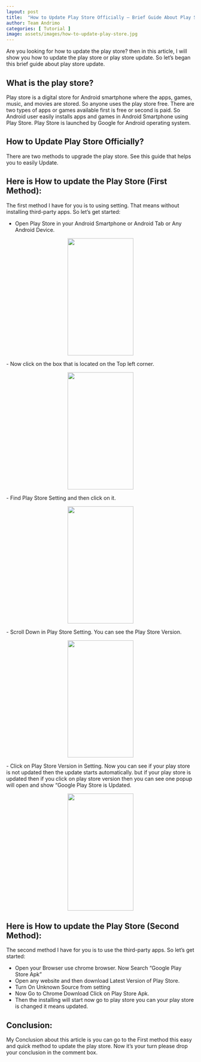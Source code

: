 ```yaml
---
layout: post
title:  "How to Update Play Store Officially – Brief Guide About Play Store Update"
author: Team Andrimo
categories: [ Tutorial ]
image: assets/images/how-to-update-play-store.jpg
---
```

Are you looking for how to update the play store? then in this article, I will show you how to update the play store or play store update. So let’s began this brief guide about play store update.

## What is the play store?

Play store is a digital store for Android smartphone where the apps, games, music, and movies are stored. So anyone uses the play store free. There are two types of apps or games available first is free or second is paid. So Android user easily installs apps and games in Android Smartphone using Play Store. Play Store is launched by Google for Android operating system.

## How to Update Play Store Officially?

There are two methods to upgrade the play store. See this guide that helps you to easily Update.

## Here is How to update the Play Store (First Method):

The first method I have for you is to using setting. That means without installing third-party apps. So let’s get started:

- Open Play Store in your Android Smartphone or Android Tab or Any Android Device.

<p align="center">
  <img width="176px" height="312px" src="https://www.rinfotec.com/assets/images/play-store.jpg">
</p>
- Now click on the box that is located on the Top left corner.
     <p align="center">
  <img width="176px" height="312px" src="https://www.rinfotec.com/assets/images/play-store-1.jpg">
</p>
- Find Play Store Setting and then click on it.
     <p align="center">
  <img width="176px" height="312px" src="https://www.rinfotec.com/assets/images/play-store-2.jpg">
</p>
- Scroll Down in Play Store Setting. You can see the Play Store Version.
     <p align="center">
  <img width="176px" height="312px" src="https://www.rinfotec.com/assets/images/play-store-3.jpg">
</p>
- Click on Play Store Version in Setting. Now you can see if your play store is not updated then the update starts automatically. but if your play store is updated then if you click on play store version then you can see one popup will open and show “Google Play Store is Updated.
    <p align="center">
  <img width="176px" height="312px" src="https://www.rinfotec.com/assets/images/play-store-4.jpg">
</p>

## Here is How to update the Play Store (Second Method):

The second method I have for you is to use the third-party apps. So let’s get started:

- Open your Browser use chrome browser. Now Search “Google Play Store Apk”
- Open any website and then download Latest Version of Play Store.
- Turn On Unknown Source from setting
- Now Go to Chrome Download Click on Play Store Apk.
- Then the installing will start now go to play store you can your play store is changed it means updated.

## Conclusion:

My Conclusion about this article is you can go to the First method this easy and quick method to update the play store. Now it’s your turn please drop your conclusion in the comment box.
